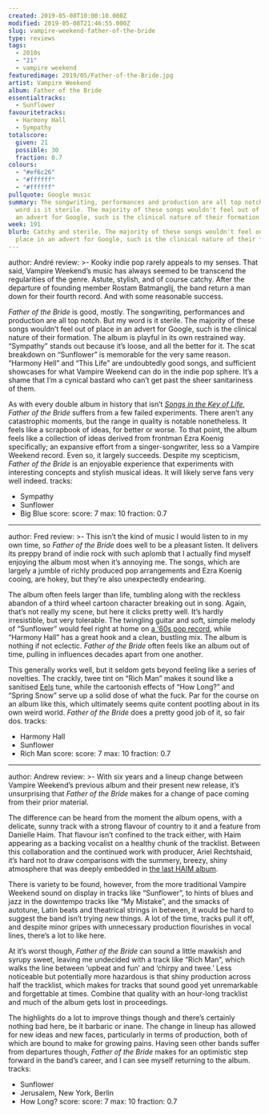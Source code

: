 ```yaml
---
created: 2019-05-08T10:00:10.000Z
modified: 2019-05-08T21:46:55.000Z
slug: vampire-weekend-father-of-the-bride
type: reviews
tags:
  - 2010s
  - "21"
  - vampire weekend
featuredimage: 2019/05/Father-of-the-Bride.jpg
artist: Vampire Weekend
album: Father of the Bride
essentialtracks:
  - Sunflower
favouritetracks:
  - Harmony Hall
  - Sympathy
totalscore:
  given: 21
  possible: 30
  fraction: 0.7
colours:
  - "#ef6c26"
  - "#ffffff"
  - "#ffffff"
pullquote: Google music
summary: The songwriting, performances and production are all top notch. But my
  word is it sterile. The majority of these songs wouldn't feel out of place in
  an advert for Google, such is the clinical nature of their formation.
week: 191
blurb: Catchy and sterile. The majority of these songs wouldn't feel out of
  place in an advert for Google, such is the clinical nature of their formation.
---
```

author: André
review: >-
  Kooky indie pop rarely appeals to my senses. That said, Vampire Weekend’s
  music has always seemed to be transcend the regularities of the genre. Astute,
  stylish, and of course catchy. After the departure of founding member Rostam
  Batmanglij, the band return a man down for their fourth record. And with some
  reasonable success.

  *Father of the Bride* is good, mostly. The songwriting, performances and production are all top notch. But my word is it sterile. The majority of these songs wouldn’t feel out of place in an advert for Google, such is the clinical nature of their formation. The album is playful in its own restrained way. “Sympathy” stands out because it’s loose, and all the better for it. The scat breakdown on “Sunflower” is memorable for the very same reason. “Harmony Hell” and “This Life” are undoubtedly good songs, and sufficient showcases for what Vampire Weekend can do in the indie pop sphere. It’s a shame that I’m a cynical bastard who can’t get past the sheer sanitariness of them.

  As with every double album in history that isn’t [*Songs in the Key of Life*](<reviews/stevie-wonder-songs-in-the-key-of-life/>), *Father of the Bride* suffers from a few failed experiments. There aren’t any catastrophic moments, but the range in quality is notable nonetheless. It feels like a scrapbook of ideas, for better or worse. To that point, the album feels like a collection of ideas derived from frontman Ezra Koenig specifically; an expansive effort from a singer-songwriter, less so a Vampire Weekend record. Even so, it largely succeeds. Despite my scepticism, *Father of the Bride* is an enjoyable experience that experiments with interesting concepts and stylish musical ideas. It will likely serve fans very well indeed.
tracks:
  - Sympathy
  - ­­Sunflower
  - ­­Big Blue
score:
  score: 7
  max: 10
  fraction: 0.7
---
author: Fred
review: >-
  This isn’t the kind of music I would listen to in my own time, so *Father of
  the Bride* does well to be a pleasant listen. It delivers its preppy brand of
  indie rock with such aplomb that I actually find myself enjoying the album
  most when it’s annoying me. The songs, which are largely a jumble of richly
  produced pop arrangements and Ezra Koenig cooing, are hokey, but they’re also
  unexpectedly endearing.

  The album often feels larger than life, tumbling along with the reckless abandon of a third wheel cartoon character breaking out in song. Again, that’s not really my scene, but here it clicks pretty well. It’s hardly irresistible, but very tolerable. The twingling guitar and soft, simple melody of “Sunflower” would feel right at home on [a ‘60s pop record](<reviews/the-beatles-revolver/>), while “Harmony Hall” has a great hook and a clean, bustling mix. The album is nothing if not eclectic. *Father of the Bride* often feels like an album out of time, pulling in influences decades apart from one another.

  This generally works well, but it seldom gets beyond feeling like a series of novelties. The crackly, twee tint on “Rich Man” makes it sound like a sanitised [Eels](<reviews/eels-daisies-of-the-galaxy/>) tune, while the cartoonish effects of “How Long?” and “Spring Snow” serve up a solid dose of what the fuck. Par for the course on an album like this, which ultimately seems quite content pootling about in its own weird world. *Father of the Bride* does a pretty good job of it, so fair dos.
tracks:
  - Harmony Hall
  - ­­Sunflower
  - ­­Rich Man
score:
  score: 7
  max: 10
  fraction: 0.7
---
author: Andrew
review: >-
  With six years and a lineup change between Vampire Weekend’s previous album
  and their present new release, it’s unsurprising that *Father of the Bride*
  makes for a change of pace coming from their prior material.

  The difference can be heard from the moment the album opens, with a delicate, sunny track with a strong flavour of country to it and a feature from Danielle Haim. That flavour isn’t confined to the track either, with Haim appearing as a backing vocalist on a healthy chunk of the tracklist. Between this collaboration and the continued work with producer, Ariel Rechtshaid, it’s hard not to draw comparisons with the summery, breezy, shiny atmosphere that was deeply embedded in [the last HAIM album](<reviews/haim-something-to-tell-you/>).

  There is variety to be found, however, from the more traditional Vampire Weekend sound on display in tracks like “Sunflower”, to hints of blues and jazz in the downtempo tracks like “My Mistake”, and the smacks of autotune, Latin beats and theatrical strings in between, it would be hard to suggest the band isn’t trying new things. A lot of the time, tracks pull it off, and despite minor gripes with unnecessary production flourishes in vocal lines, there’s a lot to like here.

  At it’s worst though, *Father of the Bride* can sound a little mawkish and syrupy sweet, leaving me undecided with a track like “Rich Man”, which walks the line between ‘upbeat and fun’ and ‘chirpy and twee.’ Less noticeable but potentially more hazardous is that shiny production across half the tracklist, which makes for tracks that sound good yet unremarkable and forgettable at times. Combine that quality with an hour-long tracklist and much of the album gets lost in proceedings.

  The highlights do a lot to improve things though and there’s certainly nothing bad here, be it barbaric or inane. The change in lineup has allowed for new ideas and new faces, particularly in terms of production, both of which are bound to make for growing pains. Having seen other bands suffer from departures though, *Father of the Bride* makes for an optimistic step forward in the band’s career, and I can see myself returning to the album.
tracks:
  - Sunflower
  - ­­Jerusalem, New York, Berlin
  - ­­How Long?
score:
  score: 7
  max: 10
  fraction: 0.7
